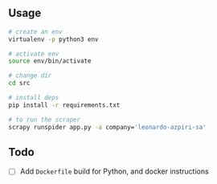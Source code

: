 ## Usage

```bash
# create an env
virtualenv -p python3 env

# activate env
source env/bin/activate

# change dir
cd src

# install deps
pip install -r requirements.txt

# to run the scraper
scrapy runspider app.py -a company='leonardo-azpiri-sa'
```

## Todo

- [ ] Add `Dockerfile` build for Python, and docker instructions
